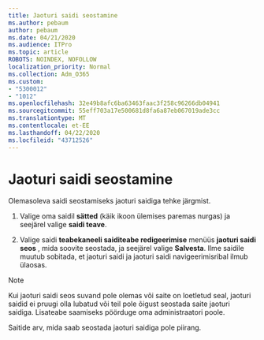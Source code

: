 ```yaml
---
title: Jaoturi saidi seostamine
ms.author: pebaum
author: pebaum
ms.date: 04/21/2020
ms.audience: ITPro
ms.topic: article
ROBOTS: NOINDEX, NOFOLLOW
localization_priority: Normal
ms.collection: Adm_O365
ms.custom:
- "5300012"
- "1012"
ms.openlocfilehash: 32e49b8afc6ba63463faac3f258c96266db04941
ms.sourcegitcommit: 55eff703a17e500681d8fa6a87eb067019ade3cc
ms.translationtype: MT
ms.contentlocale: et-EE
ms.lasthandoff: 04/22/2020
ms.locfileid: "43712526"
---
```

# <a name="associate-a-hub-site"></a>Jaoturi saidi seostamine

Olemasoleva saidi seostamiseks jaoturi saidiga tehke järgmist.
  
1. Valige oma saidil **sätted** (käik ikoon ülemises paremas nurgas) ja seejärel valige **saidi teave**.

2. Valige saidi **teabekaneeli saiditeabe redigeerimise** menüüs **jaoturi saidi seos** , mida soovite seostada, ja seejärel valige **Salvesta**. Ilme saidile muutub sobitada, et jaoturi saidi ja jaoturi saidi navigeerimisribal ilmub ülaosas.

 > [!Note]
>Kui jaoturi saidi seos suvand pole olemas või saite on loetletud seal, jaoturi saidid ei pruugi olla lubatud või teil pole õigust seostada saite jaoturi saidiga. Lisateabe saamiseks pöörduge oma administraatori poole.
>
>Saitide arv, mida saab seostada jaoturi saidiga pole piirang.
  